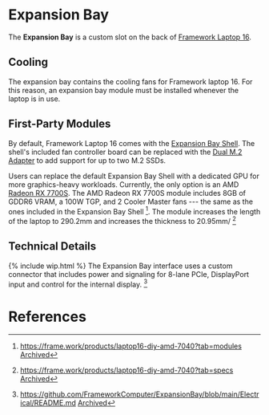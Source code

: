 # Expansion Bay

The **Expansion Bay** is a custom slot on the back of [Framework Laptop 16](/framework-laptop-16).

## Cooling
The expansion bay contains the cooling fans for Framework laptop 16. For this reason, an expansion bay module must be installed whenever the laptop is in use. 

## First-Party Modules
By default, Framework Laptop 16 comes with the [Expansion Bay Shell](/expansion-bay/shell). The shell's included fan controller board can be replaced with the [Dual M.2 Adapter](/expansion-bay/dual-m2) to add support for up to two M.2 SSDs.

Users can replace the default Expansion Bay Shell with a dedicated GPU for more graphics-heavy workloads. Currently, the only option is an AMD [Radeon RX 7700S](/expansion-bay/radeon-rx-7700s). The AMD Radeon RX 7700S module includes 8GB of GDDR6 VRAM, a 100W TGP, and 2 Cooler Master fans --- the same as the ones included in the Expansion Bay Shell [^4]. The module increases the length of the laptop to 290.2mm and increases the thickness to 20.95mm/ [^2]

## Technical Details
{% include wip.html %}
The Expansion Bay interface uses a custom connector that includes power and signaling for 8-lane PCIe, DisplayPort input and control for the internal display. [^3]

# References
[^2]: <https://frame.work/products/laptop16-diy-amd-7040?tab=specs> [Archived](http://web.archive.org/web/20250110172841/https://frame.work/products/laptop16-diy-amd-7040?tab=specs) 
[^3]: <https://github.com/FrameworkComputer/ExpansionBay/blob/main/Electrical/README.md> [Archived](http://web.archive.org/web/20250110065945/https://github.com/FrameworkComputer/ExpansionBay/blob/main/Electrical/README.md) 
[^4]: <https://frame.work/products/laptop16-diy-amd-7040?tab=modules> [Archived](http://web.archive.org/web/20250110053404/https://frame.work/products/laptop16-diy-amd-7040?tab=modules) 
